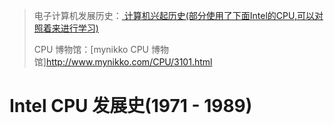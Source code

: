 > 电子计算机发展历史：[ 计算机兴起历史(部分使用了下面Intel的CPU,可以对照着来进行学习) ](README.assets/101-电子计算机的兴起.pdf)
> 
> CPU 博物馆：[mynikko CPU 博物馆]http://www.mynikko.com/CPU/3101.html

# Intel CPU 发展史(1971 - 1989)
